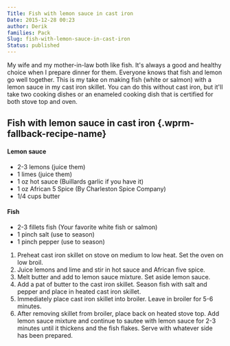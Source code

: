 ```yaml
---
Title: Fish with lemon sauce in cast iron
Date: 2015-12-28 00:23
author: Derik
families: Pack
Slug: fish-with-lemon-sauce-in-cast-iron
Status: published
---
```


My wife and my mother-in-law both like fish. It's always a good and healthy choice when I prepare dinner for them. Everyone knows that fish and lemon go well together. This is my take on making fish (white or salmon) with a lemon sauce in my cast iron skillet. You can do this without cast iron, but it'll take two cooking dishes or an enameled cooking dish that is certified for both stove top and oven. <!--WPRM Recipe 224-->

<div class="wprm-fallback-recipe">

Fish with lemon sauce in cast iron {.wprm-fallback-recipe-name}
----------------------------------

<div class="wprm-fallback-recipe-ingredients">

#### Lemon sauce

-   2-3 lemons (juice them)
-   1 limes (juice them)
-   1 oz hot sauce (Buillards garlic if you have it)
-   1 oz African 5 Spice (By Charleston Spice Company)
-   1/4 cups butter

#### Fish

-   2-3 fillets fish (Your favorite white fish or salmon)
-   1 pinch salt (use to season)
-   1 pinch pepper (use to season)

</div>

<div class="wprm-fallback-recipe-instructions">

1.  Preheat cast iron skillet on stove on medium to low heat. Set the oven on low broil.
2.  Juice lemons and lime and stir in hot sauce and African five spice.
3.  Melt butter and add to lemon sauce mixture. Set aside lemon sauce.
4.  Add a pat of butter to the cast iron skillet. Season fish with salt and pepper and place in heated cast iron skillet.
5.  Immediately place cast iron skillet into broiler. Leave in broiler for 5-6 minutes.
6.  After removing skillet from broiler, place back on heated stove top. Add lemon sauce mixture and continue to sautee with lemon sauce for 2-3 minutes until it thickens and the fish flakes. Serve with whatever side has been prepared.

</div>

<div class="wprm-fallback-recipe-notes">

</div>

</div>

<!--End WPRM Recipe-->
